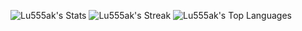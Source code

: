 ![Lu555ak's Stats](https://github-readme-stats.vercel.app/api?username=Lu555ak&theme=default&show_icons=true&hide_border=false&count_private=true)
![Lu555ak's Streak](https://github-readme-streak-stats.herokuapp.com/?user=Lu555ak&theme=default&hide_border=false)
![Lu555ak's Top Languages](https://github-readme-stats.vercel.app/api/top-langs/?username=Lu555ak&theme=default&show_icons=true&hide_border=false)
